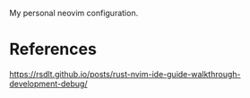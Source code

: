 My personal neovim configuration.

# References

https://rsdlt.github.io/posts/rust-nvim-ide-guide-walkthrough-development-debug/
